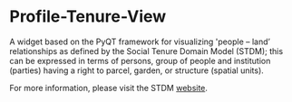 # Profile-Tenure-View
A widget based on the PyQT framework for visualizing 'people – land’ relationships as defined by the Social Tenure Domain Model (STDM); this can be expressed in terms of persons, group of people and institution (parties) having a right to parcel, garden, or structure (spatial units). 

For more information, please visit the STDM [website](www.stdm.gltn.net). 
